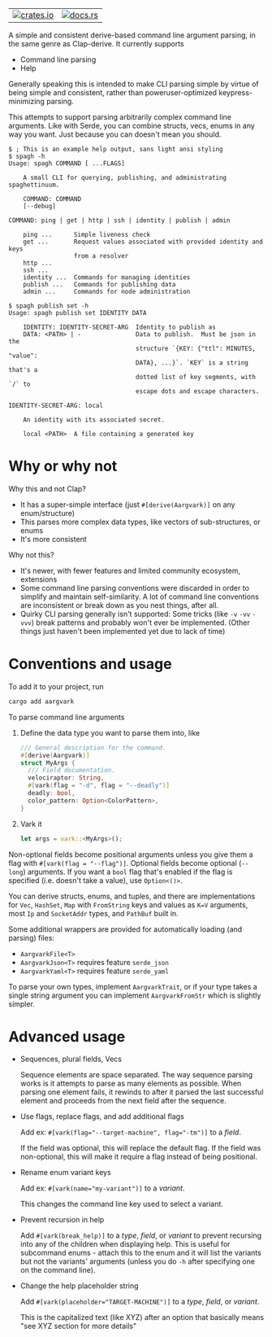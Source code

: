 <table align="right" margin="1em"><tr>
<td><a href="https://crates.io/crates/aargvark"><img alt="crates.io" src="https://img.shields.io/crates/v/aargvark"></a></td>
<td><a href="https://docs.rs/aargvark"><img alt="docs.rs" src="https://img.shields.io/docsrs/aargvark"></td></a>
</tr></table>

A simple and consistent derive-based command line argument parsing, in the same genre as Clap-derive. It currently supports

- Command line parsing
- Help

Generally speaking this is intended to make CLI parsing simple by virtue of being simple and consistent, rather than poweruser-optimized keypress-minimizing parsing.

This attempts to support parsing arbitrarily complex command line arguments. Like with Serde, you can combine structs, vecs, enums in any way you want. Just because you can doesn't mean you should.

```
$ ; This is an example help output, sans light ansi styling
$ spagh -h
Usage: spagh COMMAND [ ...FLAGS]

    A small CLI for querying, publishing, and administrating spaghettinuum.

    COMMAND: COMMAND
    [--debug]

COMMAND: ping | get | http | ssh | identity | publish | admin

    ping ...      Simple liveness check
    get ...       Request values associated with provided identity and keys
                  from a resolver
    http ...
    ssh ...
    identity ...  Commands for managing identities
    publish ...   Commands for publishing data
    admin ...     Commands for node administration

```

```
$ spagh publish set -h
Usage: spagh publish set IDENTITY DATA

    IDENTITY: IDENTITY-SECRET-ARG  Identity to publish as
    DATA: <PATH> | -               Data to publish.  Must be json in the
                                   structure `{KEY: {"ttl": MINUTES, "value":
                                   DATA}, ...}`. `KEY` is a string that's a
                                   dotted list of key segments, with `/` to
                                   escape dots and escape characters.

IDENTITY-SECRET-ARG: local

    An identity with its associated secret.

    local <PATH>  A file containing a generated key

```

# Why or why not

Why this and not Clap?

- It has a super-simple interface (just `#[derive(Aargvark)]` on any enum/structure)
- This parses more complex data types, like vectors of sub-structures, or enums
- It's more consistent

Why not this?

- It's newer, with fewer features and limited community ecosystem, extensions
- Some command line parsing conventions were discarded in order to simplify and maintain self-similarity. A lot of command line conventions are inconsistent or break down as you nest things, after all.
- Quirky CLI parsing generally isn't supported: Some tricks (like `-v` `-vv` `-vvv`) break patterns and probably won't ever be implemented. (Other things just haven't been implemented yet due to lack of time)

# Conventions and usage

To add it to your project, run

```sh
cargo add aargvark
```

To parse command line arguments

1. Define the data type you want to parse them into, like

   ```rust
   /// General description for the command.
   #[derive(Aargvark)]
   struct MyArgs {
     /// Field documentation.
     velociraptor: String,
     #[vark(flag = "-d", flag = "--deadly")]
     deadly: bool,
     color_pattern: Option<ColorPattern>,
   }
   ```

2. Vark it
   ```rust
   let args = vark::<MyArgs>();
   ```

Non-optional fields become positional arguments unless you give them a flag with `#[vark(flag = "--flag")]`. Optional fields become optional (`--long`) arguments. If you want a `bool` flag that's enabled if the flag is specified (i.e. doesn't take a value), use `Option<()>`.

You can derive structs, enums, and tuples, and there are implementations for `Vec`, `HashSet`, `Map` with `FromString` keys and values as `K=V` arguments, most `Ip` and `SocketAddr` types, and `PathBuf` built in.

Some additional wrappers are provided for automatically loading (and parsing) files:

- `AargvarkFile<T>`
- `AargvarkJson<T>` requires feature `serde_json`
- `AargvarkYaml<T>` requires feature `serde_yaml`

To parse your own types, implement `AargvarkTrait`, or if your type takes a single string argument you can implement `AargvarkFromStr` which is slightly simpler.

# Advanced usage

- Sequences, plural fields, Vecs

  Sequence elements are space separated. The way sequence parsing works is it attempts to parse as many elements as possible. When parsing one element fails, it rewinds to after it parsed the last successful element and proceeds from the next field after the sequence.

- Use flags, replace flags, and add additional flags

  Add ex: `#[vark(flag="--target-machine", flag="-tm")]` to a _field_.

  If the field was optional, this will replace the default flag. If the field was non-optional, this will make it require a flag instead of being positional.

- Rename enum variant keys

  Add ex: `#[vark(name="my-variant")]` to a _variant_.

  This changes the command line key used to select a variant.

- Prevent recursion in help

  Add `#[vark(break_help)]` to a _type_, _field_, or _variant_ to prevent recursing into any of the children when displaying help. This is useful for subcommand enums - attach this to the enum and it will list the variants but not the variants' arguments (unless you do `-h` after specifying one on the command line).

- Change the help placeholder string

  Add `#[vark(placeholder="TARGET-MACHINE")]` to a _type_, _field_, or _variant_.

  This is the capitalized text (like XYZ) after an option that basically means "see XYZ section for more details"
